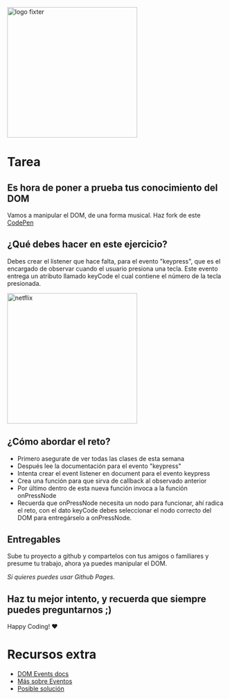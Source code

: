 <img alt="logo fixter" width="300" src="https://fixter.camp/static/media/geek_completo.7e1e87a7.png" />

# Tarea 
## Es hora de poner a prueba tus conocimiento del DOM

Vamos a manipular el DOM, de una forma musical. Haz fork de este [CodePen](https://codepen.io/hectorbliss/pen/WNNMgZr)

## ¿Qué debes hacer en este ejercicio?
Debes crear  el listener que hace falta, para el evento "keypress", que es el encargado de observar  cuando el usuario presiona una tecla.
Este evento entrega un atributo llamado keyCode el cual contiene el número de la tecla presionada.

<img width="300px" src="https://i.imgur.com/Zm6tWpw.png" alt="netflix">

## ¿Cómo abordar el reto?
* Primero asegurate de ver todas las clases de esta semana
* Después lee la documentación para el evento "keypress"
* Intenta crear el event listener en document para el evento keypress
* Crea una función para que sirva de callback al observado anterior
* Por último dentro de esta nueva función invoca a la función onPressNode
* Recuerda que onPressNode necesita un nodo para funcionar, ahí radica el reto, con el dato keyCode debes seleccionar el nodo correcto del  DOM para entregárselo a onPressNode.

## Entregables 
Sube tu proyecto a github y compartelos con tus amigos o familiares y presume tu trabajo, ahora ya puedes manipular el DOM.

*Si quieres puedes usar Github Pages.*

## Haz tu mejor intento, y recuerda que siempre puedes preguntarnos ;)

Happy Coding!  ❤

# Recursos extra
* [DOM Events docs](https://developer.mozilla.org/es/docs/Web/Events)
* [Más sobre Eventos](https://developer.mozilla.org/es/docs/Web/Events#Categor%C3%ADas)
* [Posible solución](https://codepen.io/hectorbliss/pen/oNNodBO?editors=0010)